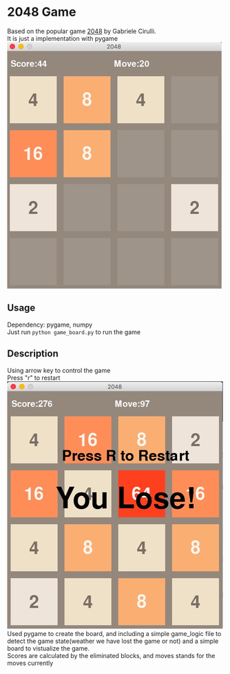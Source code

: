 # 2048 Game
Based on the popular game [2048](https://github.com/gabrielecirulli/2048) by Gabriele Cirulli.<br>
It is just a implementation with pygame<br>
![gameshot1](images/1.png)
<br>
## Usage
Dependency: pygame, numpy<br>
Just run ```python game_board.py``` to run the game

## Description
Using arrow key to control the game<br>
Press "r" to restart<br>
![lost](images/2.png)
<br>
Used pygame to create the board, and including a simple game_logic file to detect the game state(weather we have lost the game or not)
and a simple board to vistualize the game. <br>
Scores are calculated by the eliminated blocks, and moves stands for the moves currently

